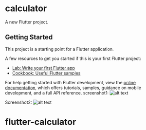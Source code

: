 # calculator

A new Flutter project.

## Getting Started

This project is a starting point for a Flutter application.

A few resources to get you started if this is your first Flutter project:

- [Lab: Write your first Flutter app](https://docs.flutter.dev/get-started/codelab)
- [Cookbook: Useful Flutter samples](https://docs.flutter.dev/cookbook)

For help getting started with Flutter development, view the
[online documentation](https://docs.flutter.dev/), which offers tutorials,
samples, guidance on mobile development, and a full API reference.
screenshot1: 
![alt text][logo1]

[logo1]: https://res.cloudinary.com/guazy/image/upload/v1707162775/mb1_y5clky.jpg "Logo Title Text 2"

Screenshot2: 
![alt text][logo2]

[logo2]: https://res.cloudinary.com/guazy/image/upload/v1707162776/mb2_o5vhgz.jpg "Logo Title Text 2"



# flutter-calculator
